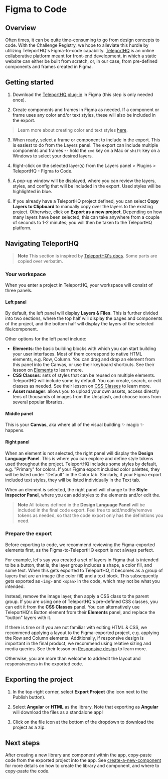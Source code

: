 # Figma to Code

## Overview

Often times, it can be quite time-consuming to go from design concepts to code. With the Challenge
Registry, we hope to alleviate this hurdle by utilizing TeleportHQ's Figma-to-code capability.
[TeleportHQ] is an online collaborative platform meant for front-end development, in which a static 
website can either be built from scratch, or, in our case, from pre-defined components and frames
created in Figma.

## Getting started

1. Download the [TeleportHQ plug-in] in Figma (this step is only needed once). 

2. Create components and frames in Figma as needed.  If a component or frame uses any color and/or
text styles, these will also be included in the export.

> Learn more about creating color and text styles [here].

3. When ready, select a frame or component to include in the export.  This is easiest to do from the 
Layers panel. The export can include multiple components and frames -- hold the `cmd` key on a Mac
or `shift` key on a Windows to select your desired layers.

4. Right-click on the selected layer(s) from the Layers panel > Plugins > TeleportHQ - Figma to Code.

5. A pop-up window will be displayed, where you can review the layers, styles, and config that will
be included in the export. Used styles will be highlighted in blue.

6. If you already have a TeleportHQ project defined, you can select **Copy Layers to Clipboard** to
manually copy over the layers to the existing project.  Otherwise, click on 
**Export as a new project**.  Depending on how many layers have been selected, this can take
anywhere from a couple of seconds to 1-2 minutes; you will then be taken to the TeleportHQ platform.

## Navigating TeleportHQ

> **Note** This section is inspired by [TeleportHQ's docs]. Some parts are copied over verbatim.

### Your workspace 

When you enter a project in TeleportHQ, your workspace will consist of three panels.

#### Left panel
By default, the left panel will display **Layers & Files**. This is further divided into two sections,
where the top half will display the pages and components of the project, and the bottom half will
display the layers of the selected file/component.

Other options for the left panel include:
* **Elements**: the basic building blocks with which you can start building your user interfaces. Most
of them correspond to native HTML elements, e.g. Row, Column.  You can drag and drop an element from
this panel into the Canvas, or use their keyboard shortcuts.  See their lesson on [Elements] to learn
more.
* **CSS Classes**: sets of styles that can be reused on multiple elements.  TeleportHQ will include
some by default.  You can create, search, or edit classes as needed.  See their lesson on [CSS Classes]
to learn more.
* **Asset manager**: allows you to upload your own assets, access directly tens of thousands of images
from the Unsplash, and choose icons from several popular libraries.

#### Middle panel
This is your **Canvas**, aka where all of the visual building ✨ magic ✨ happens.

#### Right panel
When an element is not selected, the right panel will display the **Design Language Panel**. This is
where you can explore and define style tokens used throughout the project.  TeleportHQ includes some
styles by default, e.g. "Primary" for colors. If your Figma export included color palettes, they will
be listed under "Default" in the Color tab. Similarly, if your Figma export included text styles,
they will be listed individually in the Text tab.

When an element _is_ selected, the right panel will change to the **Style Inspector Panel**, where 
you can add styles to the elements and/or edit the.

> **Note** All tokens defined in the **Design Language Panel** will be included in the final code
> export.  Feel free to add/modify/remove tokens as needed, so that the code export only has the
> definitions you need.

### Prepare the export

Before exporting to code, we recommend reviewing the Figma-exported elements first, as the 
Figma-to-TeleportHQ export is not always perfect.

For example, let's say you created a set of layers in Figma that is intended to be a button, that is,
the layer group includes a shape, a color fill, and some text.  When this gets exported to TeleportHQ,
it becomes as a group of layers that are an image (the color fill) and a text block.  This 
subsequently gets exported as `<img>` and `<span>` in the code, which may not be what you intended.

Instead, remove the image layer, then apply a CSS class to the parent group.  If you are using one
of TeleportHQ's pre-defined CSS classes, you can edit it from the **CSS Classes** panel. You can
alternatively use TeleportHQ's Button element from their **Elements** panel, and replace the "button"
layers with it.

If there is time or if you are not familiar with editing HTML & CSS, we recommend applying a layout
to the Figma-exported project, e.g. applying the Row and Column elements.  Additionally, if 
responsive design is important in the final product, we recommend using relative sizing and media
queries.  See their lesson on [Responsive design] to learn more.

Otherwise, you are more than welcome to add/edit the layout and responsiveness in the exported code.

## Exporting the project

1. In the top-right corner, select **Export Project** (the icon next to the Publish button).

2. Select **Angular** or **HTML** as the library.  Note that exporting as **Angular** will download
   the files as a standalone app!

3. Click on the file icon at the bottom of the dropdown to download the project as a zip.

## Next steps

After creating a new library and component within the app, copy-paste code from the exported project
into the app.  See [create-a-new-component] for more details on how to create the library and component,
and where to copy-paste the code.


[TeleportHQ]: https://teleporthq.io/
[create-a-new-component]: https://github.com/Sage-Bionetworks/challenge-registry/blob/main/docs/create-a-new-component.md
[TeleportHQ plug-in]: https://www.figma.com/community/plugin/992726161890204477
[here]: https://help.figma.com/hc/en-us/articles/360038746534-Create-color-text-effect-and-layout-grid-styles
[TeleportHQ's docs]: https://help.teleporthq.io/en/
[Elements]: https://help.teleporthq.io/en/category/elements-ekqxm7/
[CSS Classes]: https://help.teleporthq.io/en/article/css-classes-zxd7vm/
[Responsive design]: https://help.teleporthq.io/en/article/responsive-design-7o4mb6/
